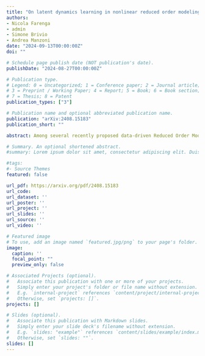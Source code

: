 ```yaml
---
title: "On latent dynamics learning in nonlinear reduced order modeling"
authors:
- Nicola Farenga
- admin
- Simone Brivio
- Andrea Manzoni
date: "2024-09-13T00:00:00Z"
doi: ""

# Schedule page publish date (NOT publication's date).
publishDate: "2024-08-27T00:00:00Z"

# Publication type.
# Legend: 0 = Uncategorized; 1 = Conference paper; 2 = Journal article;
# 3 = Preprint / Working Paper; 4 = Report; 5 = Book; 6 = Book section;
# 7 = Thesis; 8 = Patent
publication_types: ["3"]

# Publication name and optional abbreviated publication name.
publication: "arXiv:2408.15183"
publication_short: ""

abstract: Among several recently proposed data-driven Reduced Order Models (ROMs), the coupling of Proper Orthogonal Decomposition (POD) and deep learning-based ROMs (DL-ROMs) has proved to be a successful strategy to construct non-intrusive, highly accurate, surrogates for the real time solution of parametric nonlinear time-dependent PDEs. Inexpensive to evaluate, POD-DL-ROMs are also relatively fast to train, thanks to their limited complexity. However, POD-DL-ROMs account for the physical laws governing the problem at hand only through the training data, that are usually obtained through a full order model (FOM) relying on a high-fidelity discretization of the underlying equations. Moreover, the accuracy of POD-DL-ROMs strongly depends on the amount of available data. In this paper, we consider a major extension of POD-DL-ROMs by enforcing the fulfillment of the governing physical laws in the training process – that is, by making them physics-informed – to compensate for possible scarce and/or unavailable data and improve the overall reliability. To do that, we first complement POD-DL-ROMs with a trunk net architecture, endowing them with the ability to compute the problem’s solution at every point in the spatial domain, and ultimately enabling a seamless computation of the physics-based loss by means of the strong continuous formulation. Then, we introduce an efficient training strategy that limits the notorious computational burden entailed by a physics-informed training phase. In particular, we take advantage of the few available data to develop a low-cost pre-training procedure; then, we fine-tune the architecture in order to further improve the prediction reliability. Accuracy and efficiency of the resulting pre-trained physics-informed DL-ROMs (PTPI-DL-ROMs) are then assessed on a set of test cases ranging from non-affinely parametrized advection-diffusion-reaction equations, to nonlinear problems like the Navier-Stokes equations for fluid flows.

# Summary. An optional shortened abstract.
#summary: Lorem ipsum dolor sit amet, consectetur adipiscing elit. Duis posuere tellus ac convallis placerat. Proin tincidunt magna sed ex sollicitudin condimentum.

#tags:
#- Source Themes
featured: false

url_pdf: https://arxiv.org/pdf/2408.15183
url_code:
url_dataset: ''
url_poster: ''
url_project: ''
url_slides: ''
url_source: ''
url_video: ''

# Featured image
# To use, add an image named `featured.jpg/png` to your page's folder. 
image:
  caption: ''
  focal_point: ""
  preview_only: false

# Associated Projects (optional).
#   Associate this publication with one or more of your projects.
#   Simply enter your project's folder or file name without extension.
#   E.g. `internal-project` references `content/project/internal-project/index.md`.
#   Otherwise, set `projects: []`.
projects: []

# Slides (optional).
#   Associate this publication with Markdown slides.
#   Simply enter your slide deck's filename without extension.
#   E.g. `slides: "example"` references `content/slides/example/index.md`.
#   Otherwise, set `slides: ""`.
slides: []
---
```


